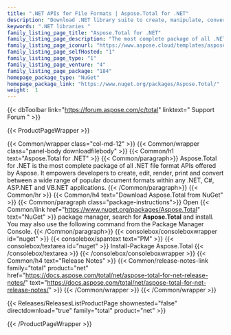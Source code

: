 ```yaml
---
title: ".NET APIs for File Formats | Aspose.Total for .NET"
description: "Download .NET library suite to create, manipulate, convert, render & print Microsoft Word, Excel, PowerPoint, Outlook, Publisher, Visio, Project & OneNote files. Package also includes APIs for PDF, Photoshop, CAD, GIS & 3D file formats as well as APIs for barcodes, OCR & OMR. "
keywords: ".NET libraries "
family_listing_page_title: "Aspose.Total for .NET"
family_listing_page_description: "The most complete package of all .NET file format APIs offered by Aspose. It empowers developers to create, edit, render, print and convert between a wide range of document, spreadsheet, presentation, drawing, CAD, 3D, images & many other popular file formats. Aspose.Total for .NET supports .NET framework, .NET Standard, Mono, Xamarin platforms and can be used with other technologies via COM Interop."
family_listing_page_iconurl: "https://www.aspose.cloud/templates/aspose/App_Themes/V3/images/total/272x272/aspose_total-for-net-min.png"
family_listing_page_selfHosted: "1"
family_listing_page_type: "1"
family_listing_page_venture: "4"
family_listing_page_package: "184"
homepage_package_type: "NuGet"
homepage_package_link: "https://www.nuget.org/packages/Aspose.Total/"
weight:  1
---
```


{{< dbToolbar link="https://forum.aspose.com/c/total" linktext=" Support Forum " >}}


{{< ProductPageWrapper >}}

<!-- ProductPageContent-->
{{< Common/wrapper class="col-md-12" >}}
{{< Common/wrapper class="panel-body downloadfilebody" >}}
{{< Common/h1 text="Aspose.Total for .NET" >}}
{{< Common/paragraph>}}
Aspose.Total for .NET is the most complete package of all .NET file format APIs offered by Aspose. It empowers developers to create, edit, render, print and convert between a wide range of popular document formats within any .NET, C#, ASP.NET and VB.NET applications.
{{< /Common/paragraph>}}
{{< Common/hr >}}
{{< Common/h4 text="Download Aspose.Total from NuGet"  >}}
{{< Common/paragraph class="package-instructions">}}
Open {{< Common/link href="https://www.nuget.org/packages/Aspose.Total" text="NuGet"  >}} package manager, search for <b>Aspose.Total</b> and install. You may also use the following command from the Package Manager Console.
 {{< /Common/paragraph>}}
{{< consolebox/consoleboxwrapper id="nuget" >}}
       {{< consolebox/spantext text="PM" >}}
       {{< consolebox/textarea id="nuget" >}} Install-Package Aspose.Total {{< /consolebox/textarea >}}
{{< /consolebox/consoleboxwrapper >}}
{{< Common/h4 text="Release Notes"  >}}
{{< Common/release-notes-link family="total" product="net" href="https://docs.aspose.com/total/net/aspose-total-for-net-release-notes/" text="https://docs.aspose.com/total/net/aspose-total-for-net-release-notes/"  >}}
{{< /Common/wrapper >}}
{{< /Common/wrapper >}}

<!-- /ProductPageContent-->



<!-- ReleasesListProductPage-->
   {{< Releases/ReleasesListProductPage shownested="false"  directdownload="true" family="total" product="net" >}}
<!-- /ReleasesListProductPage-->

{{< /ProductPageWrapper >}}


